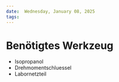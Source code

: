 ```yaml
---
date:  Wednesday, January 08, 2025
tags:
---
```


# Benötigtes Werkzeug

- Isopropanol
- Drehmomentschluessel
- Labornetzteil
